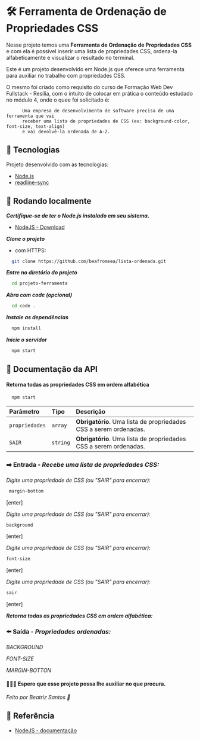 # 🛠️  Ferramenta de Ordenação de Propriedades CSS
Nesse projeto temos uma **Ferramenta de Ordenação de Propriedades CSS** e com ela é possível inserir uma lista de propriedades CSS, ordena-la alfabeticamente e visualizar o resultado no terminal.

Este é um projeto desenvolvido em Node.js que oferece uma ferramenta para auxiliar no trabalho com propriedades CSS.

O mesmo foi criado como requisito do curso de Formação Web Dev Fullstack - Resilia, com o intuito de colocar em prática o conteúdo estudado no módulo 4, onde o quee foi solicitado é:

          Uma empresa de desenvolvimento de software precisa de uma ferramenta que vai
          receber uma lista de propriedades de CSS (ex: background-color, font-size, text-align)
          e vai devolvê-la ordenada de A-Z.


## 🚀 Tecnologias
Projeto desenvolvido com as tecnologias:

- [Node.js](https://nodejs.org/en/)
- [readline-sync](https://www.npmjs.com/package/readline-sync)

## 📍 Rodando localmente
***Certifique-se de ter o Node.js instalado em seu sistema.***
 - [NodeJS - Download](https://nodejs.org/pt-br/download)

***Clone o projeto***
 - com HTTPS:
```bash
  git clone https://github.com/beafromsea/lista-ordenada.git
```

***Entre no diretório do projeto***

```bash
  cd projeto-ferramenta
```

***Abra com code (opcional)***

```bash
  cd code .
```

***Instale as dependências***

```bash
  npm install
```

***Inicie o servidor***

```bash
  npm start
```


## 📄 Documentação da API

#### Retorna todas as propriedades CSS em ordem alfabética

```bash
  npm start
```

| Parâmetro   | Tipo       | Descrição                           |
| :---------- | :--------- | :---------------------------------- |
| `propriedades` | `array` | **Obrigatório**. Uma lista de propriedades CSS a serem ordenadas. |
| `SAIR` | `string` | **Obrigatório**. Uma lista de propriedades CSS a serem ordenadas. |


### ➡️ Entrada - ***Recebe uma lista de propriedades CSS:***

*Digite uma propriedade de CSS (ou "SAIR" para encerrar):*
```bash
 margin-bottom   
```
[enter]

*Digite uma propriedade de CSS (ou "SAIR" para encerrar):*
```bash
background
```
[enter]

*Digite uma propriedade de CSS (ou "SAIR" para encerrar):*
```bash
font-size 
```
[enter]

*Digite uma propriedade de CSS (ou "SAIR" para encerrar):*
```bash
sair
```
[enter]

***Retorna todas as propriedades CSS em ordem alfabética:***

### ⬅️ Saída - ***Propriedades ordenadas:***

*BACKGROUND*

*FONT-SIZE*

*MARGIN-BOTTON*

#### 🎉🎉🎉 Espero que esse projeto possa lhe auxiliar no que procura.

*Feito por Beatriz Santos 🖤*

## 📖 Referência

 - [NodeJS - documentação](https://nodejs.org/en/docs)
